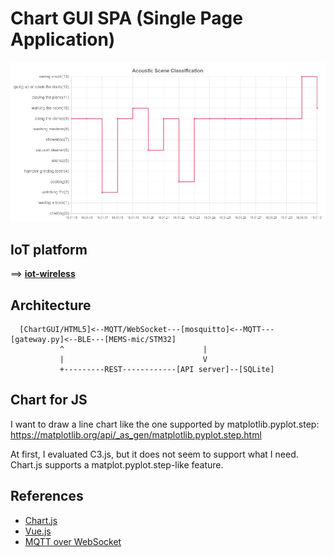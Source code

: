 # Chart GUI SPA (Single Page Application)

<img src="./screencapture.jpg" width=600>
          
## IoT platform

==> **[iot-wireless](https://github.com/araobp/iot-wireless)**

## Architecture

```
  [ChartGUI/HTML5]<--MQTT/WebSocket---[mosquitto]<--MQTT---[gateway.py]<--BLE---[MEMS-mic/STM32]
           ^                               |
           |                               V
           +---------REST------------[API server]--[SQLite]
```

## Chart for JS

I want to draw a line chart like the one supported by matplotlib.pyplot.step: https://matplotlib.org/api/_as_gen/matplotlib.pyplot.step.html

At first, I evaluated C3.js, but it does not seem to support what I need. Chart.js supports a matplot.pyplot.step-like feature.

## References

- [Chart.js](https://www.chartjs.org/)
- [Vue.js](https://vuejs.org/)
- [MQTT over WebSocket](http://www.steves-internet-guide.com/using-javascript-mqtt-client-websockets/)

